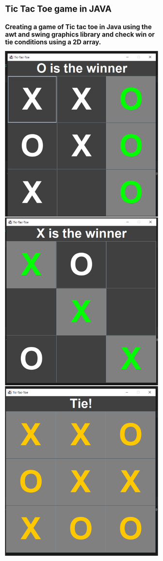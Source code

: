 # Tic Tac Toe game in JAVA

## Creating a game of Tic tac toe in Java using the awt and swing graphics library and check win or tie conditions using a 2D array.

![0.PNG](0.PNG)
![x.PNG](x.PNG)
![tie.PNG](tie.PNG)